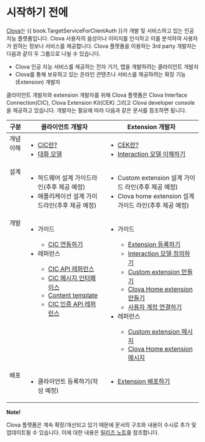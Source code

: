 # 시작하기 전에

[Clova](http://clova.ai)는 {{ book.TargetServiceForClientAuth }}가 개발 및 서비스하고 있는 인공지능 플랫폼입니다. Clova 사용자의 음성이나 이미지를 인식하고 이를 분석하여 사용자가 원하는 정보나 서비스를 제공합니다. Clova 플랫폼을 이용하는 3rd party 개발자는 다음과 같이 두 그룹으로 나뉠 수 있습니다.

* Clova 인공 지능 서비스를 제공하는 전자 기기, 앱을 개발하려는 클라이언트 개발자
* Clova를 통해 보유하고 있는 온라인 콘텐츠나 서비스를 제공하려는 확장 기능(Extension) 개발자

클라이언트 개발자와 extension 개발자를 위해 Clova 플랫폼은 Clova Interface Connection(CIC), Clova Extension Kit(CEK) 그리고 Clova developer console을 제공하고 있습니다. 개발자는 필요에 따라 다음과 같은 문서를 참조하면 됩니다.

<table>
  <thead>
    <tr>
      <th>구분</th>
      <th>클라이언트 개발자</th>
      <th>Extension 개발자</th>
    </tr>
  </thead>
  <tbody style="vertical-align: top;">
    <tr>
      <td>개념 이해</td>
      <td>
        <ul>
          <li><a href="CIC/CIC_Overview.html#WhatisCIC">CIC란?</a></li>
          <li><a href="CIC/CIC_Overview.html#DialogModel">대화 모델</a></li>
        </ul>
      </td>
      <td>
        <ul>
          <li><a href="CEK/CEK_Overview.html#WhatisCEK">CEK란?</a></li>
          <li><a href="DevConsole/Guides/CEK/Define_Interaction_Model.html#UnderstandInteractionModel">Interaction 모델 이해하기</a></li>
        </ul>
      </td>
    </tr>
    <tr>
      <td>설계</td>
      <td>
        <ul>
          <li>하드웨어 설계 가이드라인(추후 제공 예정)</li>
          <li>애플리케이션 설계 가이드라인(추후 제공 예정)</li>
        </ul>
      </td>
      <td>
        <ul>
          <li>Custom extension 설계 가이드 라인(추후 제공 예정)</li>
          <li>Clova home extension 설계 가이드 라인(추후 제공 예정)</li>
        </ul>
      </td>
    </tr>
    <tr>
      <td>개발</td>
      <td>
        <ul>
          <li>가이드</li>
          <ul>
            <li><a href="CIC/Guides/Interact_with_CIC.html">CIC 연동하기</a></li>
          </ul>
          <li>레퍼런스</li>
          <ul>
            <li><a href="CIC/References/CIC_API.html">CIC API 레퍼런스</a></li>
            <li><a href="CIC/References/CIC_API.html#CICInterface">CIC 메시지 인터페이스</a></li>
            <li><a href="CIC/References/Content_Templates.html">Content template</a></li>
            <li><a href="CIC/References/Clova_Auth_API.html">CIC 인증 API 레퍼런스</a></li>
          </ul>
        </ul>
      </td>
      <td>
        <ul>
          <li>가이드</li>
          <ul>
            <li><a href="DevConsole/Guides/CEK/Register_Extension.html">Extension 등록하기</a></li>
            <li><a href="DevConsole/Guides/CEK/Define_Interaction_Model.html">Interaction 모델 정의하기</a></li>
            <li><a href="CEK/Guides/Build_Custom_Extension.html">Custom extension 만들기</a></li>
            <li><a href="CEK/Guides/Build_Clova_Home_Extension.html">Clova Home extension 만들기</a></li>
            <li><a href="CEK/Guides/LinkUserAccount.html">사용자 계정 연결하기</a></li>
          </ul>
          <li>레퍼런스</li>
          <ul>
            <li><a href="CEK/References/CEK_API.html#CustomExtMessage">Custom extension 메시지</a></li>
            <li><a href="CEK/References/CEK_API.html#ClovaHomeExtMessage">Clova Home extension 메시지</a></li>
          </ul>
        </ul>
      </td>
    </tr>
    <tr>
      <td>배포</td>
      <td>
        <ul>
          <li>클라이언트 등록하기(작성 예정)</li>
        </ul>
      </td>
      <td>
        <ul>
          <li><a href="DevConsole/Guides/CEK/Deploy_Extension.html">Extension 배포하기</a></li>
        </ul>
      </td>
    </tr>
  </tbody>
</table>

<div class="note">
  <p><strong>Note!</strong></p>
  <p>Clova 플랫폼은 계속 확장/개선되고 있기 때문에 문서의 구조와 내용이 수시로 추가 및 업데이트될 수 있습니다. 이에 대한 내용은 <a href="/Release_Notes.html">릴리즈 노트</a>를 참조합니다.</p>
</div>
